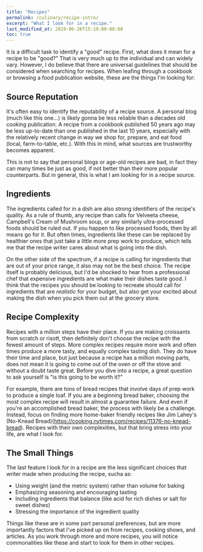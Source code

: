 ```yaml
---
title: "Recipes"
permalink: /culinary/recipe-intro/
excerpt: "What I look for in a recipe."
last_modified_at: 2019-06-26T15:19:00-08:00
toc: true
---
```


It is a difficult task to identify a "good" recipe. First, what does it mean for a recipe to be "good?" That is very much up to the individual and can widely vary. However, I do believe that there are universal guidelines that should be considered when searching for recipes. When leafing through a cookbook or browsing a food publication website, these are the things I'm looking for:

## Source Reputation
It's often easy to identify the reputability of a recipe source. A personal blog (much like this one...) is likely gonna be less reliable than a decades old cooking publication. A recipe from a cookbook published 50 years ago may be less up-to-date than one published in the last 10 years, especially with the relatively recent change in way we shop for, prepare, and eat food (local, farm-to-table, etc.). With this in mind, what sources are trustworthy becomes apparent. 

This is not to say that personal blogs or age-old recipes are bad, in fact they can many times be just as good, if not better than their more popular counterparts. But in general, this is what I am looking for in a recipe source.

## Ingredients
The ingredients called for in a dish are also strong identifiers of the recipe's quality. As a rule of thumb, any recipe than calls for Velveeta cheese, Campbell's Cream of Mushroom soup, or any similarly ultra-processed foods should be ruled out. If you happen to like processed foods, then by all means go for it. But often times, ingredients like these can be replaced by healthier ones that just take a little more prep work to produce, which tells me that the recipe writer cares about what is going into the dish. 

On the other side of the spectrum, if a recipe is calling for ingredients that are out of your price range, it also may not be the best choice. The recipe itself is probably delicious, but I'd be shocked to hear from a professional chef that expensive ingredients are what make their dishes taste good. I think that the recipes you should be looking to recreate should call for ingredients that are *realistic* for your budget, but also get your excited about making the dish when you pick them out at the grocery store.

## Recipe Complexity
Recipes with a million steps have their place. If you are making croissants from scratch or risott, then definitely don't choose the recipe with the fewest amount of steps. More complex recipes require more work and often times produce a more tasty, and equally complex tasting dish. They do have their time and place, but just because a recipe has a million moving parts, does not mean it is going to come out of the oven or off the stove and without a doubt taste great. Before you dive into a recipe, a great question to ask yourself is "is this going to be worth it?"

For example, there are tons of bread recipes that involve days of prep work to produce a single loaf. If you are a beginning bread baker, choosing the most complex recipe will result in almost a guarantee failure. And even if you're an accomplished bread baker, the process with likely be a challenge. Instead, focus on finding more home-baker friendly recipes like Jim Lahey's (No-Knead Bread)(https://cooking.nytimes.com/recipes/11376-no-knead-bread). Recipes with their own complexities, but that bring stress into your life, are what I look for.

## The Small Things
The last feature I look for in a recipe are the less significant choices that writer made when producing the recipe, sucha as:
* Using weight (and the metric system) rather than volume for baking
* Emphasizing seasoning and encouraging tasting
* Including ingredients that balance (like acid for rich dishes or salt for sweet dishes)
* Stressing the importance of the ingredient quality

Things like these are in some part personal preferences, but are more importantly factors that I've picked up on from recipes, cooking shows, and articles. As you work through more and more recipes, you will notice commonalities like these and start to look for them in other recipes. 













